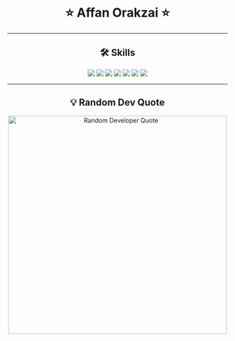 <div align="center">
  <h1>⭐ Affan Orakzai ⭐</h1>
</div>

---

<div align="center">
  <h2>🛠 Skills</h2>
  <p>
    <img src="https://img.shields.io/badge/-Python-3776AB?style=for-the-badge&logo=python&logoColor=white">
    <img src="https://img.shields.io/badge/-Java-007396?style=for-the-badge&logo=java&logoColor=white">
    <img src="https://img.shields.io/badge/-SQL-4479A1?style=for-the-badge&logo=postgresql&logoColor=white">
    <img src="https://img.shields.io/badge/-HTML-E34F26?style=for-the-badge&logo=html5&logoColor=white">
    <img src="https://img.shields.io/badge/-CSS-1572B6?style=for-the-badge&logo=css3&logoColor=white">
    <img src="https://img.shields.io/badge/-Photoshop-31A8FF?style=for-the-badge&logo=adobephotoshop&logoColor=white">
    <img src="https://img.shields.io/badge/-Lightroom-31A8FF?style=for-the-badge&logo=adobelightroom&logoColor=white">
  </p>
</div>

---

<div align="center">
  <h2>💡 Random Dev Quote</h2>
  <img src="https://via.placeholder.com/500x100.png?text=“Talk+is+cheap.+Show+me+the+code.”+-+Linus+Torvalds" alt="Random Developer Quote" width="500">
</div>
